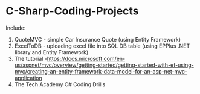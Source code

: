 # C-Sharp-Coding-Projects

Include:

1. QuoteMVC - simple Car Insurance Quote (using Entity Framework) 
2. ExcelToDB - uploading excel file into SQL DB table (using EPPlus .NET library and Entity Framework)
3. The tutorial -https://docs.microsoft.com/en-us/aspnet/mvc/overview/getting-started/getting-started-with-ef-using-mvc/creating-an-entity-framework-data-model-for-an-asp-net-mvc-application
4. The Tech Academy C# Coding Drills
